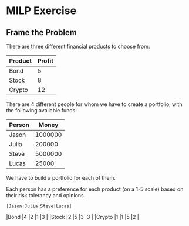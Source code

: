 # MILP Exercise

## Frame the Problem

There are three different financial products to choose from:

|Product|Profit|
|-------|------|
|Bond   |5     |
|Stock  |8     |
|Crypto |12    |

There are 4 different people for whom we have to create a portfolio, with the following available funds:

|Person|Money   |
|------|--------|
|Jason |1000000 |
|Julia |200000  |
|Steve |5000000 |
|Lucas |25000   |

We have to build a portfolio for each of them.

Each person has a preference for each product (on a 1-5 scale) based on their risk tolerancy and opinions.

	|Jason|Julia|Steve|Lucas|
|Bond   |4    |2    |1    |3    |
|Stock  |2    |5    |3    |3    |
|Crypto |1    |1    |5    |2    |


